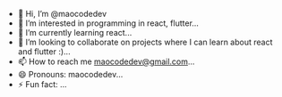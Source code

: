 - 👋 Hi, I’m @maocodedev
- 👀 I’m interested in programming in react, flutter...
- 🌱 I’m currently learning react...
- 💞️ I’m looking to collaborate on  projects where I can learn about react and flutter :)...
- 📫 How to reach me maocodedev@gmail.com...
- 😄 Pronouns: maocodedev...
- ⚡ Fun fact: ...

<!---
maocodedev/maocodedev is a ✨ special ✨ repository because its `README.md` (this file) appears on your GitHub profile.
You can click the Preview link to take a look at your changes.
--->
